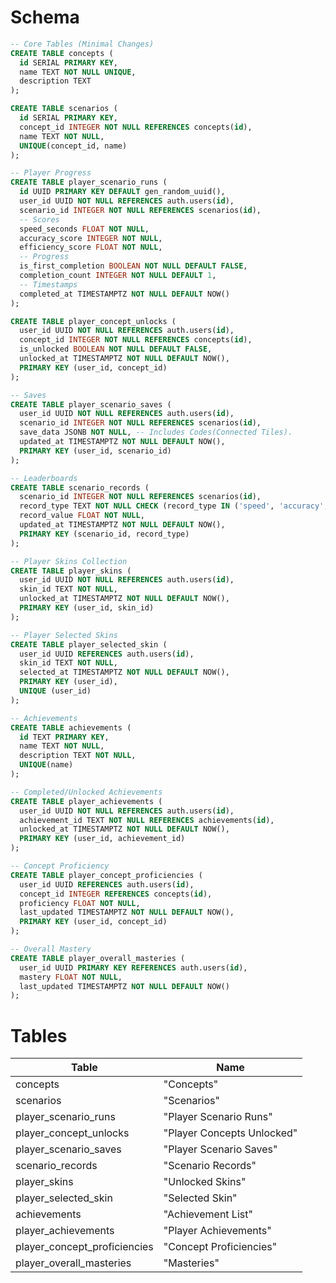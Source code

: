 # Schema
```sql
-- Core Tables (Minimal Changes)
CREATE TABLE concepts (
  id SERIAL PRIMARY KEY,
  name TEXT NOT NULL UNIQUE,
  description TEXT
);

CREATE TABLE scenarios (
  id SERIAL PRIMARY KEY,
  concept_id INTEGER NOT NULL REFERENCES concepts(id),
  name TEXT NOT NULL,
  UNIQUE(concept_id, name)
);

-- Player Progress
CREATE TABLE player_scenario_runs (
  id UUID PRIMARY KEY DEFAULT gen_random_uuid(),
  user_id UUID NOT NULL REFERENCES auth.users(id),
  scenario_id INTEGER NOT NULL REFERENCES scenarios(id),
  -- Scores
  speed_seconds FLOAT NOT NULL,
  accuracy_score INTEGER NOT NULL,
  efficiency_score FLOAT NOT NULL,
  -- Progress
  is_first_completion BOOLEAN NOT NULL DEFAULT FALSE,
  completion_count INTEGER NOT NULL DEFAULT 1,
  -- Timestamps
  completed_at TIMESTAMPTZ NOT NULL DEFAULT NOW()
);

CREATE TABLE player_concept_unlocks (
  user_id UUID NOT NULL REFERENCES auth.users(id),
  concept_id INTEGER NOT NULL REFERENCES concepts(id),
  is_unlocked BOOLEAN NOT NULL DEFAULT FALSE,
  unlocked_at TIMESTAMPTZ NOT NULL DEFAULT NOW(),
  PRIMARY KEY (user_id, concept_id)
);

-- Saves
CREATE TABLE player_scenario_saves (
  user_id UUID NOT NULL REFERENCES auth.users(id),
  scenario_id INTEGER NOT NULL REFERENCES scenarios(id),
  save_data JSONB NOT NULL, -- Includes Codes(Connected Tiles). 
  updated_at TIMESTAMPTZ NOT NULL DEFAULT NOW(),
  PRIMARY KEY (user_id, scenario_id)
);

-- Leaderboards
CREATE TABLE scenario_records (
  scenario_id INTEGER NOT NULL REFERENCES scenarios(id),
  record_type TEXT NOT NULL CHECK (record_type IN ('speed', 'accuracy', 'efficiency')),
  record_value FLOAT NOT NULL,
  updated_at TIMESTAMPTZ NOT NULL DEFAULT NOW(),
  PRIMARY KEY (scenario_id, record_type)
);

-- Player Skins Collection
CREATE TABLE player_skins (
  user_id UUID NOT NULL REFERENCES auth.users(id),
  skin_id TEXT NOT NULL,
  unlocked_at TIMESTAMPTZ NOT NULL DEFAULT NOW(),
  PRIMARY KEY (user_id, skin_id)
);

-- Player Selected Skins
CREATE TABLE player_selected_skin (
  user_id UUID REFERENCES auth.users(id),
  skin_id TEXT NOT NULL,
  selected_at TIMESTAMPTZ NOT NULL DEFAULT NOW(),
  PRIMARY KEY (user_id),
  UNIQUE (user_id)
);

-- Achievements
CREATE TABLE achievements (
  id TEXT PRIMARY KEY,
  name TEXT NOT NULL,
  description TEXT NOT NULL,
  UNIQUE(name)
);

-- Completed/Unlocked Achievements
CREATE TABLE player_achievements (
  user_id UUID NOT NULL REFERENCES auth.users(id),
  achievement_id TEXT NOT NULL REFERENCES achievements(id),
  unlocked_at TIMESTAMPTZ NOT NULL DEFAULT NOW(),
  PRIMARY KEY (user_id, achievement_id)
);

-- Concept Proficiency
CREATE TABLE player_concept_proficiencies (
  user_id UUID REFERENCES auth.users(id),
  concept_id INTEGER REFERENCES concepts(id),
  proficiency FLOAT NOT NULL,
  last_updated TIMESTAMPTZ NOT NULL DEFAULT NOW(),
  PRIMARY KEY (user_id, concept_id)
);

-- Overall Mastery
CREATE TABLE player_overall_masteries (
  user_id UUID PRIMARY KEY REFERENCES auth.users(id),
  mastery FLOAT NOT NULL,
  last_updated TIMESTAMPTZ NOT NULL DEFAULT NOW()
);
```

# Tables

| Table                        | Name                       |
| ---------------------------- | -------------------------- |
| concepts                     | "Concepts"                 | 
| scenarios                    | "Scenarios"                |
| player_scenario_runs         | "Player Scenario Runs"     |
| player_concept_unlocks       | "Player Concepts Unlocked" |
| player_scenario_saves        | "Player Scenario Saves"    |
| scenario_records             | "Scenario Records"         |
| player_skins                 | "Unlocked Skins"           |
| player_selected_skin         | "Selected Skin"            |
| achievements                 | "Achievement List"         |
| player_achievements          | "Player Achievements"      |
| player_concept_proficiencies | "Concept Proficiencies"    |
| player_overall_masteries     | "Masteries"                |
